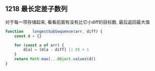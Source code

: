 ## 1218 最长定差子数列

对于每一项存储起来, 看看前面有没有比它小diff的目标数, 最后返回最大值

```js
function 	longestSubSequence(arr, diff) {
	const d = {}

	for (const a of arr) {
		d[a] = (d[a - diff] || 0) + 1
	}
	return Math.max(...Object.values(d))
}
```



